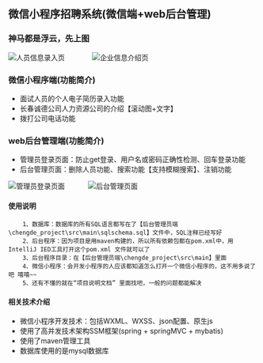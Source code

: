 ## 微信小程序招聘系统(微信端+web后台管理) 

### 神马都是浮云，先上图

![人员信息录入页](https://github.com/GeekCoffee/WeChat_recruitment_system/blob/master/demo_pic/demo1.png
) 
  &nbsp;&nbsp;&nbsp;&nbsp;&nbsp;&nbsp;&nbsp;&nbsp;&nbsp;&nbsp;&nbsp;&nbsp;
![企业信息介绍页](https://github.com/GeekCoffee/WeChat_recruitment_system/blob/master/demo_pic/demo2.png
)

### 微信小程序端(功能简介)

- 面试人员的个人电子简历录入功能
- 长春诚德公司人力资源公司的介绍【滚动图+文字】
- 拨打公司电话功能



### web后台管理端(功能简介)

- 管理员登录页面：防止get登录、用户名或密码正确性检测、回车登录功能
- 后台管理页面：删除人员功能、搜索功能【支持模糊搜索】、注销功能


![管理员登录页面](https://github.com/GeekCoffee/WeChat_recruitment_system/blob/master/demo_pic/demo3.png
)
  &nbsp;&nbsp;&nbsp;&nbsp;&nbsp;&nbsp;&nbsp;&nbsp;&nbsp;&nbsp;
![后台管理页面](https://github.com/GeekCoffee/WeChat_recruitment_system/blob/master/demo_pic/demo4.png
)

#### 使用说明
```
    1、数据库：数据库的所有SQL语言都写在了【后台管理员端\chengde_project\src\main\sqlschema.sql】文件中，SQL注释已经写好
    2、后台程序：因为项目是用maven构建的，所以所有依赖包都在pom.xml中，用IntelliJ IED工具打开这个pom.xml 文件就可以了
    3、后台程序目录：在【后台管理员端\chengde_project\src\main】里面
    4、微信小程序：会开发小程序的人应该都知道怎么打开一个微信小程序的，这不用多说了吧 嘻嘻~~
    5、还有不懂的就在“项目说明文档” 里面找吧，一般的问题都能解决
 ```

#### 相关技术介绍

* 微信小程序开发技术：包括WXML、WXSS、json配置、原生js
* 使用了高并发技术架构SSM框架(spring + springMVC + mybatis)
* 使用了maven管理工具
* 数据库使用的是mysql数据库
